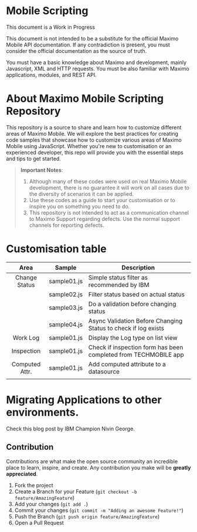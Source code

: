 # Mobile Scripting

This document is a Work in Progress

This document is not intended to be a substitute for the official Maximo Mobile API documentation. If any contradiction is present, you must consider the official documentation as the source of truth.

You must have a basic knowledge about Maximo and development, mainly Javascript, XML and HTTP requests. You must be also familiar with Maximo applications, modules, and REST API.

# About Maximo Mobile Scripting Repository

This repository is a source to share and learn how to customize different areas of Maximo Mobile. We will explore the best practices for creating code samples that showcase how to customize various areas of Maximo Mobile using JavaScript. Whether you're new to customisation or an experienced developer, this repo will provide you with the essential steps and tips to get started.

> **Important Notes**:
>
> 1. Although many of these codes were used on real Maximo Mobile development, there is no guarantee it will work on all cases due to the diversity of scenarios it can be applied.
> 2. Use these codes as a guide to start your customisation or to inspire you on something you need to do.
> 3. This repository is not intended to act as a communication channel to Maximo Support regarding defects. Use the normal support channels for reporting defects.

# Customisation table

|      Area      |   Sample    | Description                                                     |
| :------------: | :---------: | --------------------------------------------------------------- |
| Change Status  | sample01.js | Simple status filter as recommended by IBM                      |
|                | sample02.js | Filter status based on actual status                            |
|                | sample03.js | Do a validation before changing status                          |
|                | sample04.js | Async Validation Before Changing Status to check if log exists  |
|    Work Log    | sample01.js | Display the Log type on list view                               |
|   Inspection   | sample01.js | Check if inspection form has been completed from TECHMOBILE app |
| Computed Attr. | sample01.js | Add computed attribute to a datasource                          |
|                |             |                                                                 |

# Migrating Applications to other environments.

Check this blog post by IBM Champion Nivin George.

## Contribution

Contributions are what make the open source community an incredible place to learn, inspire, and create. Any contribution you make will be **greatly appreciated**.

1. Fork the project
2. Create a Branch for your Feature (`git checkout -b feature/AmazingFeature`)
3. Add your changes (`git add .`)
4. Commit your changes (`git commit -m "Adding an awesome Feature!"`)
5. Push the Branch (`git push origin feature/AmazingFeature`)
6. Open a Pull Request

